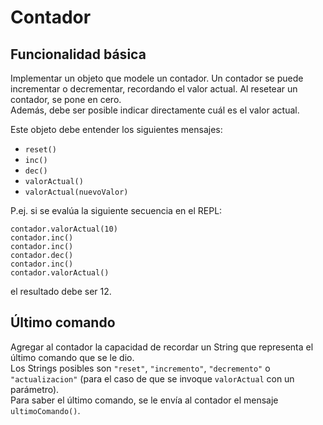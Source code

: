 # Contador

## Funcionalidad básica

Implementar un objeto que modele un contador. Un contador 
se puede incrementar o decrementar, recordando el valor 
actual. Al resetear un contador, se pone en cero.  
Además, debe ser posible indicar directamente cuál es 
el valor actual.

Este objeto debe entender los siguientes mensajes:
- `reset()`
- `inc()`
- `dec()`
- `valorActual()`
- `valorActual(nuevoValor)`

P.ej. si se evalúa la siguiente secuencia en el REPL:
```
contador.valorActual(10) 
contador.inc() 
contador.inc() 
contador.dec() 
contador.inc() 
contador.valorActual() 
```
el resultado debe ser 12.


## Último comando

Agregar al contador la capacidad de recordar un String 
que representa el último comando que se le dio.   
Los Strings posibles son `"reset"`, `"incremento"`, 
`"decremento"` o `"actualizacion"` (para el caso de 
que se invoque `valorActual` con un parámetro).  
Para saber el último comando, se le envía al contador 
el mensaje `ultimoComando()`. 




























